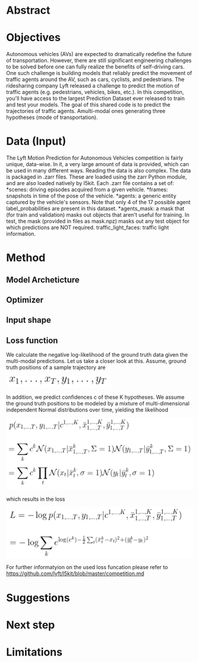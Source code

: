 # Abstract

# Objectives
Autonomous vehicles (AVs) are expected to dramatically redefine the future of transportation. However, there are still significant engineering challenges to be solved before one can fully realize the benefits of self-driving cars. One such challenge is building models that reliably predict the movement of traffic agents around the AV, such as cars, cyclists, and pedestrians. The ridesharing company Lyft released a challenge to predict the motion of traffic agents (e.g. pedestrians, vehicles, bikes, etc.). In this competition, you'll have access to the largest Prediction Dataset ever released to train and test your models.
The goal of this shared code is to predict the trajectories of traffic agents. Amulti-modal ones generating three hypotheses (mode of transportation).
# Data (Input)
The Lyft Motion Prediction for Autonomous Vehicles competition is fairly unique, data-wise. In it, a very large amount of data is provided, which can be used in many different ways. Reading the data is also complex.
The data is packaged in .zarr files. These are loaded using the zarr Python module, and are also loaded natively by l5kit. Each .zarr file contains a set of:
*scenes: driving episodes acquired from a given vehicle.
*frames: snapshots in time of the pose of the vehicle.
*agents: a generic entity captured by the vehicle's sensors. Note that only 4 of the 17 possible agent label_probabilities are present in this dataset.
*agents_mask: a mask that (for train and validation) masks out objects that aren't useful for training. In test, the mask (provided in files as mask.npz) masks out any test object for which predictions are NOT required.
traffic_light_faces: traffic light information.


# Method
## Model Archeticture
## Optimizer
## Input shape
## Loss function
We calculate the negative log-likelihood of the ground truth data given the multi-modal predictions. Let us take a closer look at this. Assume, ground truth positions of a sample trajectory are

![Eq1](https://github.com/MKamel1/Kaggle_Lyft/blob/master/DeepLeraning/images/eq1.PNG)

In addition, we predict confidences c of these K hypotheses. We assume the ground truth positions to be modeled by a mixture of multi-dimensional independent Normal distributions over time, yielding the likelihood

![Eq2](https://github.com/MKamel1/Kaggle_Lyft/blob/master/DeepLeraning/images/eq2.PNG)

which results in the loss

![Eq3](https://github.com/MKamel1/Kaggle_Lyft/blob/master/DeepLeraning/images/eq3.PNG)

For further informatyion on the used loss funcation please refer to https://github.com/lyft/l5kit/blob/master/competition.md
# Suggestions

# Next step

# Limitations
